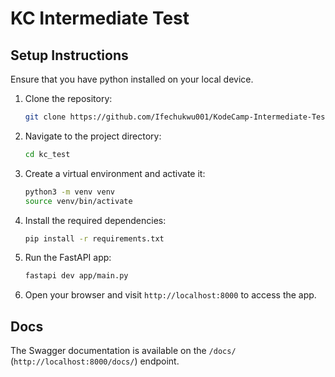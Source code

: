 # KC Intermediate Test

## Setup Instructions

Ensure that you have python installed on your local device.

1. Clone the repository:
    ```bash
    git clone https://github.com/Ifechukwu001/KodeCamp-Intermediate-Test.git kc_test
    ```

2. Navigate to the project directory:
    ```bash
    cd kc_test
    ```

3. Create a virtual environment and activate it:
    ```bash
    python3 -m venv venv
    source venv/bin/activate
    ```

4. Install the required dependencies:
    ```bash
    pip install -r requirements.txt
    ```

5. Run the FastAPI app:
    ```bash
    fastapi dev app/main.py
    ```

6. Open your browser and visit `http://localhost:8000` to access the app.

## Docs

The Swagger documentation is available on the `/docs/` (`http://localhost:8000/docs/`) endpoint.
